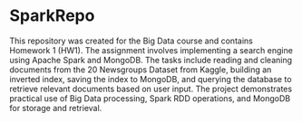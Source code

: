 # SparkRepo

This repository was created for the Big Data course and contains Homework 1 (HW1). The assignment involves implementing a search engine using Apache Spark and MongoDB. The tasks include reading and cleaning documents from the 20 Newsgroups Dataset from Kaggle, building an inverted index, saving the index to MongoDB, and querying the database to retrieve relevant documents based on user input. The project demonstrates practical use of Big Data processing, Spark RDD operations, and MongoDB for storage and retrieval.
